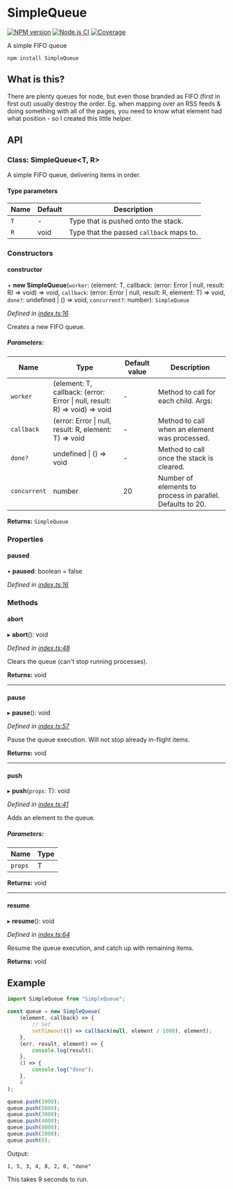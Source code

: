 # SimpleQueue

[![NPM version](http://img.shields.io/npm/v/SimpleQueue.svg?style=flat)](https://npmjs.org/package/SimpleQueue)
[![Node.js CI](https://github.com/fb55/SimpleQueue/actions/workflows/nodejs-test.yml/badge.svg)](https://github.com/fb55/SimpleQueue/actions/workflows/nodejs-test.yml)
[![Coverage](http://img.shields.io/coveralls/fb55/SimpleQueue.svg?style=flat)](https://coveralls.io/r/fb55/SimpleQueue)

A simple FIFO queue

    npm install SimpleQueue

## What is this?

There are plenty queues for node, but even those branded as FIFO (first in first out) usually destroy the order.
Eg. when mapping over an RSS feeds & doing something with all of the pages,
you need to know what element had what position - so I created this little helper.

## API

### Class: SimpleQueue\<T, R>

A simple FIFO queue, delivering items in order.

#### Type parameters

| Name | Default | Description                              |
| ---- | ------- | ---------------------------------------- |
| `T`  | -       | Type that is pushed onto the stack.      |
| `R`  | void    | Type that the passed `callback` maps to. |

### Constructors

#### constructor

\+ **new SimpleQueue**(`worker`: (element: T, callback: (error: Error \| null, result: R) => void) => void, `callback`: (error: Error \| null, result: R, element: T) => void, `done?`: undefined \| () => void, `concurrent?`: number): `SimpleQueue`

_Defined in [index.ts:16](https://github.com/fb55/SimpleQueue/blob/master/src/index.ts#L16)_

Creates a new FIFO queue.

##### Parameters:

| Name         | Type                                                                      | Default value | Description                                                |
| ------------ | ------------------------------------------------------------------------- | ------------- | ---------------------------------------------------------- |
| `worker`     | (element: T, callback: (error: Error \| null, result: R) => void) => void | -             | Method to call for each child. Args:                       |
| `callback`   | (error: Error \| null, result: R, element: T) => void                     | -             | Method to call when an element was processed.              |
| `done?`      | undefined \| () => void                                                   | -             | Method to call once the stack is cleared.                  |
| `concurrent` | number                                                                    | 20            | Number of elements to process in parallel. Defaults to 20. |

**Returns:** `SimpleQueue`

### Properties

#### paused

• **paused**: boolean = false

_Defined in [index.ts:16](https://github.com/fb55/SimpleQueue/blob/master/src/index.ts#L16)_

### Methods

#### abort

▸ **abort**(): void

_Defined in [index.ts:48](https://github.com/fb55/SimpleQueue/blob/master/src/index.ts#L48)_

Clears the queue (can't stop running processes).

**Returns:** void

---

#### pause

▸ **pause**(): void

_Defined in [index.ts:57](https://github.com/fb55/SimpleQueue/blob/master/src/index.ts#L57)_

Pause the queue execution.
Will not stop already in-flight items.

**Returns:** void

---

#### push

▸ **push**(`props`: T): void

_Defined in [index.ts:41](https://github.com/fb55/SimpleQueue/blob/master/src/index.ts#L41)_

Adds an element to the queue.

##### Parameters:

| Name    | Type |
| ------- | ---- |
| `props` | T    |

**Returns:** void

---

#### resume

▸ **resume**(): void

_Defined in [index.ts:64](https://github.com/fb55/SimpleQueue/blob/master/src/index.ts#L64)_

Resume the queue execution,
and catch up with remaining items.

**Returns:** void

## Example

```js
import SimpleQueue from "SimpleQueue";

const queue = new SimpleQueue(
    (element, callback) => {
        // Set
        setTimeout(() => callback(null, element / 1000), element);
    },
    (err, result, element) => {
        console.log(result);
    },
    () => {
        console.log("done");
    },
    4
);

queue.push(1000);
queue.push(5000);
queue.push(3000);
queue.push(4000);
queue.push(8000);
queue.push(2000);
queue.push(0);
```

Output:

    1, 5, 3, 4, 8, 2, 0, "done"

This takes 9 seconds to run.
